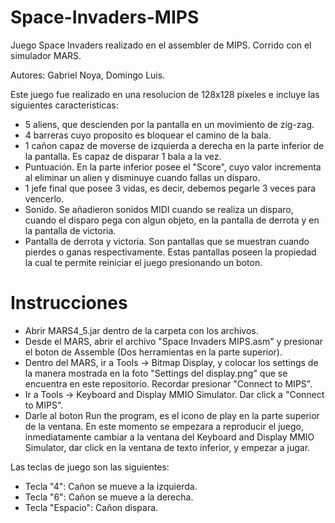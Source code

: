 # Space-Invaders-MIPS
Juego Space Invaders realizado en el assembler de MIPS. Corrido con el simulador MARS.


Autores: Gabriel Noya, Domingo Luis.


Este juego fue realizado en una resolucion de 128x128 pixeles e incluye las siguientes caracteristicas:

- 5 aliens, que descienden por la pantalla en un movimiento de zig-zag.
- 4 barreras cuyo proposito es bloquear el camino de la bala.
- 1 cañon capaz de moverse de izquierda a derecha en la parte inferior de la pantalla. Es capaz de disparar 1 bala a la vez.
- Puntuación. En la parte inferior posee el "Score", cuyo valor incrementa al eliminar un alien y disminuye cuando fallas un disparo.
- 1 jefe final que posee 3 vidas, es decir, debemos pegarle 3 veces para vencerlo.
- Sonido. Se añadieron sonidos MIDI cuando se realiza un disparo, cuando el disparo pega con algun objeto, en la pantalla de derrota y en la pantalla de victoria.
- Pantalla de derrota y victoria. Son pantallas que se muestran cuando pierdes o ganas respectivamente. Estas pantallas poseen la propiedad la cual te permite reiniciar el juego presionando un boton.


# Instrucciones

- Abrir MARS4_5.jar dentro de la carpeta con los archivos.
- Desde el MARS, abrir el archivo "Space Invaders MIPS.asm" y presionar el boton de Assemble (Dos herramientas en la parte superior).
- Dentro del MARS, ir a Tools -> Bitmap Display, y colocar los settings de la manera mostrada en la foto "Settings del display.png" que se encuentra en este repositorio. Recordar presionar "Connect to MIPS".
- Ir a Tools -> Keyboard and Display MMIO Simulator. Dar click a "Connect to MIPS".
- Darle al boton Run the program, es el icono de play en la parte superior de la ventana. En este momento se empezara a reproducir el juego, inmediatamente cambiar a la ventana del Keyboard and Display MMIO Simulator, dar click en la ventana de texto inferior, y empezar a jugar.

Las teclas de juego son las siguientes:

- Tecla "4": Cañon se mueve a la izquierda.
- Tecla "6": Cañon se mueve a la derecha.
- Tecla "Espacio": Cañon dispara.
